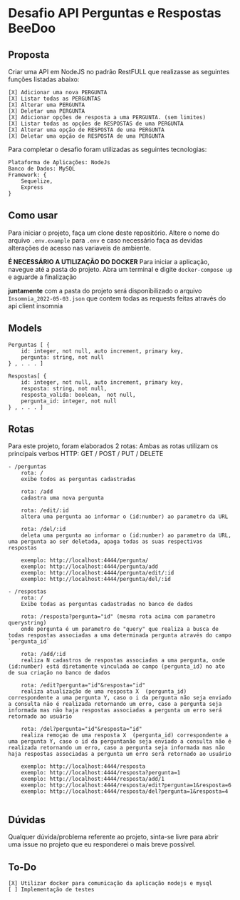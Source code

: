 # Desafio API Perguntas e Respostas BeeDoo

## Proposta
Criar uma API em NodeJS no padrão RestFULL que realizasse as seguintes funções listadas abaixo:

```
[X] Adicionar uma nova PERGUNTA
[X] Listar todas as PERGUNTAS
[X] Alterar uma PERGUNTA
[X] Deletar uma PERGUNTA
[X] Adicionar opções de resposta a uma PERGUNTA. (sem limites)
[X] Listar todas as opções de RESPOSTAS de uma PERGUNTA
[X] Alterar uma opção de RESPOSTA de uma PERGUNTA
[X] Deletar uma opção de RESPOSTA de uma PERGUNTA
```

Para completar o desafio foram utilizadas as seguintes tecnologias:
```
Plataforma de Aplicações: NodeJs
Banco de Dados: MySQL
Framework: { 
    Sequelize,
    Express
}
```

## Como usar
Para iniciar o projeto, faça um clone deste repositório.
Altere o nome do arquivo `.env.example` para `.env` e caso necessário faça as devidas alterações de acesso nas variaveis de ambiente.

**É NECESSÁRIO A UTILIZAÇÃO DO DOCKER**
Para iniciar a aplicação, navegue até a pasta do projeto.
Abra um terminal e digite `docker-compose up` e aguarde a finalização

**juntamente** com a pasta do projeto será disponibilizado o arquivo `Insomnia_2022-05-03.json` que contem todas as requests feitas através do api client insomnia

## Models

```
Perguntas [ { 
    id: integer, not null, auto increment, primary key,
    pergunta: string, not null
} , . . . ]
```

```
Respostas[ { 
    id: integer, not null, auto increment, primary key,
    resposta: string, not null,
    resposta_valida: boolean,  not null,
    pergunta_id: integer, not null
} , . . . ]
```

## Rotas

Para este projeto, foram elaborados 2 rotas:
Ambas as rotas utilizam os principais verbos HTTP: GET / POST / PUT / DELETE

```
- /perguntas
    rota: /
    exibe todos as perguntas cadastradas
    
    rota: /add
    cadastra uma nova pergunta
    
    rota: /edit/:id
    altera uma pergunta ao informar o (id:number) ao parametro da URL
    
    rota: /del/:id
    deleta uma pergunta ao informar o (id:number) ao parametro da URL, uma pergunta ao ser deletada, apaga todas as suas respectivas respostas

    exemplo: http://localhost:4444/pergunta/
    exemplo: http://localhost:4444/pergunta/add
    exemplo: http://localhost:4444/pergunta/edit/:id
    exemplo: http://localhost:4444/pergunta/del/:id
```
```
- /respostas
    rota: /
    Exibe todas as perguntas cadastradas no banco de dados

    rota: /resposta?pergunta="id" (mesma rota acima com parametro querystring)
    onde pergunta é um parametro de "query" que realiza a busca de todas respostas associadas a uma determinada pergunta através do campo `pergunta_id`

    rota: /add/:id 
    realiza N cadastros de respostas associadas a uma pergunta, onde (id:number) está diretamente vinculada ao campo (pergunta_id) no ato de sua criação no banco de dados

    rota: /edit?pergunta="id"&resposta="id"
    realiza atualização de uma resposta X  (pergunta_id) correspondente a uma pergunta Y, caso o i da pergunta não seja enviado a consulta não é realizada retornando um erro, caso a pergunta seja informada mas não haja respostas associadas a pergunta um erro será retornado ao usuário

    rota: /del?pergunta="id"&resposta="id"
    realiza remoçao de uma resposta X  (pergunta_id) correspondente a uma pergunta Y, caso o id da perguntanão seja enviado a consulta não é realizada retornando um erro, caso a pergunta seja informada mas não haja respostas associadas a pergunta um erro será retornado ao usuário
    
    exemplo: http://localhost:4444/resposta
    exemplo: http://localhost:4444/resposta?pergunta=1
    exemplo: http://localhost:4444/resposta/add/1
    exemplo: http://localhost:4444/resposta/edit?pergunta=1&resposta=6         
    exemplo: http://localhost:4444/resposta/del?pergunta=1&resposta=4
    
```

## Dúvidas
Qualquer dúvida/problema referente ao projeto, sinta-se livre para abrir uma issue no projeto que eu responderei o mais breve possível.

## To-Do
```
[X] Utilizar docker para comunicação da aplicação nodejs e mysql
[ ] Implementação de testes
```